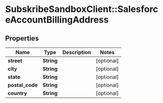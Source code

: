 # SubskribeSandboxClient::SalesforceAccountBillingAddress

## Properties
Name | Type | Description | Notes
------------ | ------------- | ------------- | -------------
**street** | **String** |  | [optional] 
**city** | **String** |  | [optional] 
**state** | **String** |  | [optional] 
**postal_code** | **String** |  | [optional] 
**country** | **String** |  | [optional] 



